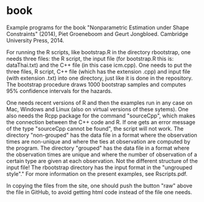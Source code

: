 # book
Example programs for the book "Nonparametric Estimation under Shape Constraints" (2014),
Piet Groeneboom and Geurt Jongbloed. Cambridge University Press, 2014.

For running the R scripts, like bootstrap.R in the directory rbootstrap, one needs three
files: the R script, the input file (for bootstrap.R this is: dataThai.txt) and the C++
file (in this case icm.cpp). One needs to put the three files, R script, C++ file (which
has the extension .cpp) and input file (with extension .txt) into one directory, just like
it is done in the repository. The bootstrap procedure draws 1000 bootstrap samples and 
computes 95% confidence intervals for the hazards.

One needs recent versions of R and then the examples run in any case on Mac, Windows and
Linux (also on virtual versions of these sytems). One also needs the Rcpp package
for the command "sourceCpp", which makes the connection between the C++ code and R.
If one gets an error message of the type "sourceCpp cannot be found", the script will not work.
The directory "non-grouped" has the data file in a format where the observation times
are non-unique and where the ties at observation are computed by the program.
The directory "grouped" has the data file in a format where the observation times
are unique and where the number of observation of a certain type are given at each
observation. Not the different structure of the input file!
The rbootstrap directory has the input format in the "ungrouped style"."
For more information on the present examples, see Rscripts.pdf.

In copying the files from the site, one should push the button "raw" above the file in GitHub,
to avoid getting html code instead of the file one needs.

